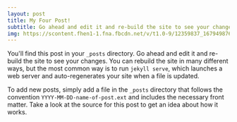 ```yaml
---
layout: post
title: My Four Post!
subtitle: Go ahead and edit it and re-build the site to see your changes.
img: https://scontent.fhen1-1.fna.fbcdn.net/v/t1.0-9/12359837_1679498762267158_8813286161410334781_n.jpg?oh=b83e34564ecb31dc92bad97b7b20d0ce&oe=591B0BB6
---
```

You'll find this post in your `_posts` directory. Go ahead and edit it and re-build
the site to see your changes. You can rebuild the site in many different ways, but
the most common way is to run `jekyll serve`, which launches a web server and
auto-regenerates your site when a file is updated.

To add new posts, simply add a file in the `_posts` directory that follows the
convention `YYYY-MM-DD-name-of-post.ext` and includes the necessary front matter.
Take a look at the source for this post to get an idea about how it works.
